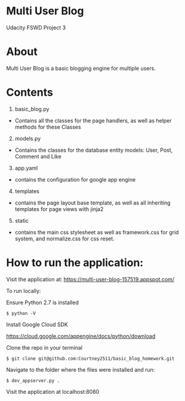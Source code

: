 # Multi User Blog

Udacity FSWD Project 3

# About

Multi User Blog is a basic blogging engine for multiple users.

# Contents

1. basic_blog.py
  * Contains all the classes for the page handlers, as well as helper methods for these Classes

2. models.py
  * Contains the classes for the database entity models: User, Post, Comment and Like

3. app.yaml
  * contains the configuration for google app engine

4. templates
  * contains the page layout base template, as well as all inheriting templates for page views with jinja2

5. static
  * contains the main css stylesheet as well as framework.css for grid system, and normalize.css for css reset.

# How to run the application:

Visit the application at: https://multi-user-blog-157519.appspot.com/

To run locally:

Ensure Python 2.7 is installed

```
$ python -V
```

Install Google Cloud SDK

https://cloud.google.com/appengine/docs/python/download

Clone the repo in your terminal
```
$ git clone git@github.com:Courtney2511/basic_blog_homework.git
```

Navigate to the folder where the files were installed and run:
```
$ dev_appserver.py .
```

Visit the application at localhost:8080
